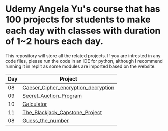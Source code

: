 # Udemy Angela Yu's course that has 100 projects for students to make each day with classes with duration of 1~2 hours each day.
This repository will store all the related projects. If you are intrested in any code files, please run the code in an IDE for python, although I recommend running it in replit as some modules are imported based on the website.

| Day | Project |
| --- | --- |
| 08 | [Caeser_Cipher_encryption_decryption](https://github.com/WaqarTabish2807/100-days-of-code-in-python-Angela-Yu/tree/main/Day008-Caeser_Cipher_encryption_decryption)|
| 09 | [Secret_Auction_Program](https://github.com/WaqarTabish2807/100-days-of-code-in-python-Angela-Yu/tree/main/Day009_Secret_Auction_Program)|
| 10 | [Calculator](https://github.com/WaqarTabish2807/100-days-of-code-in-python-Angela-Yu/tree/main/Day010_Calculator)|
| 11 | [The_Blackjack_Capstone_Project](https://github.com/WaqarTabish2807/100-days-of-code-in-python-Angela-Yu/tree/main/Day011_The_Blackjack_Capstone_Project)|
| 08 | [Guess_the_number](https://github.com/WaqarTabish2807/100-days-of-code-in-python-Angela-Yu/tree/main/Day012_Guess_the_number)|
